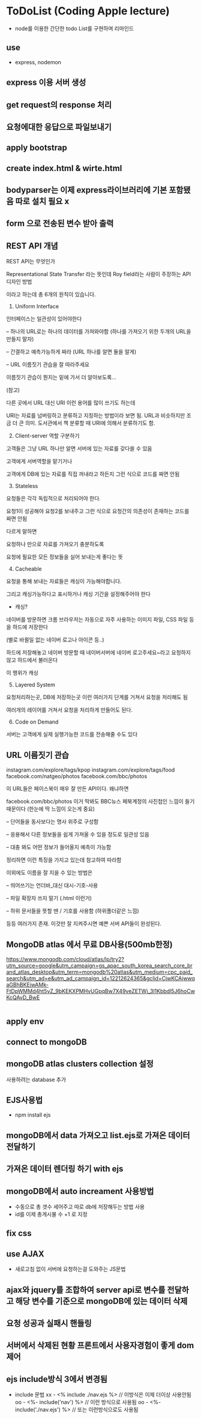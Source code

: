 # ToDoList (Coding Apple lecture)

- node를 이용한 간단한 todo List를 구현하며 리마인드

## use

- express, nodemon

## express 이용 서버 생성

## get request의 response 처리

## 요청에대한 응답으로 파일보내기

## apply bootstrap

## create index.html & wirte.html

## bodyparser는 이제 express라이브러리에 기본 포함됐음 따로 설치 필요 x

## form 으로 전송된 변수 받아 출력

## REST API 개념

REST API는 무엇인가

Representational State Transfer 라는 뜻인데 Roy field라는 사람이 주장하는 API 디자인 방법

이라고 하는데 총 6개의 원칙이 있습니다.

1. Uniform Interface

인터페이스는 일관성이 있어야한다

– 하나의 URL로는 하나의 데이터를 가져와야함 (하나를 가져오기 위한 두개의 URL을 만들지 말자)

– 간결하고 예측가능하게 짜라 (URL 하나를 알면 둘을 알게)

– URL 이름짓기 관습을 잘 따라주세요

이름짓기 관습이 뭔지는 밑에 가서 더 알아보도록...

(참고)

다른 곳에서 URL 대신 URI 이런 용어를 많이 쓰기도 하는데

URI는 자료를 넘버링하고 분류하고 지칭하는 방법이라 보면 됨.
URL과 비슷하지만 조금 더 큰 의미.
도서관에서 책 분류할 때 URI에 의해서 분류하기도 함.

2. Client-server 역할 구분하기

고객들은 그냥 URL 하나만 알면 서버에 있는 자료를 갖다쓸 수 있음

고객에게 서버역할을 맡기거나

고객에게 DB에 있는 자료를 직접 꺼내라고 하든지 그런 식으로 코드를 짜면 안됨

3. Stateless

요청들은 각각 독립적으로 처리되어야 한다.

요청1이 성공해야 요청2를 보내주고 그런 식으로 요청간의 의존성이 존재하는 코드를 짜면 안됨

다르게 말하면

요청하나 만으로 자료를 가져오기 충분하도록

요청에 필요한 모든 정보들을 실어 보내는게 좋다는 뜻

4. Cacheable

요청을 통해 보내는 자료들은 캐싱이 가능해야합니다.

그리고 캐싱가능하다고 표시하거나 캐싱 기간을 설정해주어야 한다

- 캐싱?

네이버를 방문하면 크롬 브라우저는 자동으로 자주 사용하는 이미지 파일, CSS 파일 등을 하드에 저장한다

(별로 바뀔일 없는 네이버 로고나 아이콘 등..)

하드에 저장해놓고 네이버 방문할 때 네이버서버에 네이버 로고주세요~라고 요청하지 않고 하드에서 불러온다

이 행위가 캐싱

5. Layered System

요청처리하는곳, DB에 저장하는곳 이런 여러가지 단계를 거쳐서 요청을 처리해도 됨

여러개의 레이어를 거쳐서 요청을 처리하게 만들어도 된다.

6. Code on Demand

서버는 고객에게 실제 실행가능한 코드를 전송해줄 수도 있다

## URL 이름짓기 관습

instagram.com/explore/tags/kpop
instagram.com/explore/tags/food
facebook.com/natgeo/photos
facebook.com/bbc/photos

이 URL들은 페이스북이 매우 잘 만든 API이다. 왜냐하면

facebook.com/bbc/photos 이거 딱봐도 BBC뉴스 페북계정의 사진첩인 느낌이 들기때문이다 (한눈에 딱 느낌이 오는게 중요)

– 단어들을 동사보다는 명사 위주로 구성함

– 응용해서 다른 정보들을 쉽게 가져올 수 있을 정도로 일관성 있음

– 대충 봐도 어떤 정보가 들어올지 예측이 가능함

정리하면 이런 특징을 가지고 있는데 참고하여 따라함

이외에도 이름을 잘 지을 수 있는 방법은

– 띄어쓰기는 언더바\_대신 대시-기호-사용

– 파일 확장자 쓰지 말기 (.html 이런거)

– 하위 문서들을 뜻할 땐 / 기호를 사용함 (하위폴더같은 느낌)

등등 여러가지 존재. 이것만 잘 지켜주시면 예쁜 서버 API들이 완성된다.

## MongoDB atlas 에서 무료 DB사용(500mb한정)

https://www.mongodb.com/cloud/atlas/lp/try2?utm_source=google&utm_campaign=gs_apac_south_korea_search_core_brand_atlas_desktop&utm_term=mongodb%20atlas&utm_medium=cpc_paid_search&utm_ad=e&utm_ad_campaign_id=12212624365&gclid=CjwKCAjwwqaGBhBKEiwAMk-FtDpWMMd4ht5vZ_9bKEKXPMHvUGpqBw7X49veZETWj_3l1Kbbdl5J6hoCwKcQAvD_BwE

```

```

## apply env

## connect to mongoDB

## mongoDB atlas clusters collection 설정

사용하려는 database 추가

## EJS사용법

- npm install ejs

## mongoDB에서 data 가져오고 list.ejs로 가져온 데이터 전달하기

## 가져온 데이터 렌더링 하기 with ejs

## mongoDB에서 auto increament 사용방법

- 수동으로 총 갯수 세어주고 따로 db에 저장해두는 방법 사용
- id를 이제 총게시물 수 +1 로 지정

## fix css

## use AJAX

- 새로고침 없이 서버에 요청하는걸 도와주는 JS문법

## ajax와 jquery를 조합하여 server api로 변수를 전달하고 해당 변수를 기준으로 mongoDB에 있는 데이터 삭제

## 요청 성공과 실패시 핸들링

## 서버에서 삭제된 현황 프론트에서 사용자경험이 좋게 dom 제어

## ejs include방식 3에서 변경됨

- include 문법
  xx - <% include ./nav.ejs %> // 이방식은 이제 더이상 사용안됨
  oo - <%- include('nav') %> // 이런 방식으로 사용됨
  oo - <%- include('./nav.ejs') %> // 또는 이런방식으로도 사용됨
